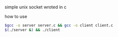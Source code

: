 simple unix socket wroted in c

how to use   
```bash
$gcc -o server server.c && gcc -o client client.c
$(./server &) && ./client
```
